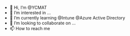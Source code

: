 - 👋 Hi, I’m @YCMAT
- 👀 I’m interested in ...
- 🌱 I’m currently learning @Intune @Azure Active Directory 
- 💞️ I’m looking to collaborate on ...
- 📫 How to reach me 

<!---
YCMAT/YCMAT is a ✨ special ✨ repository because its `README.md` (this file) appears on your GitHub profile.
You can click the Preview link to take a look at your changes.
--->
